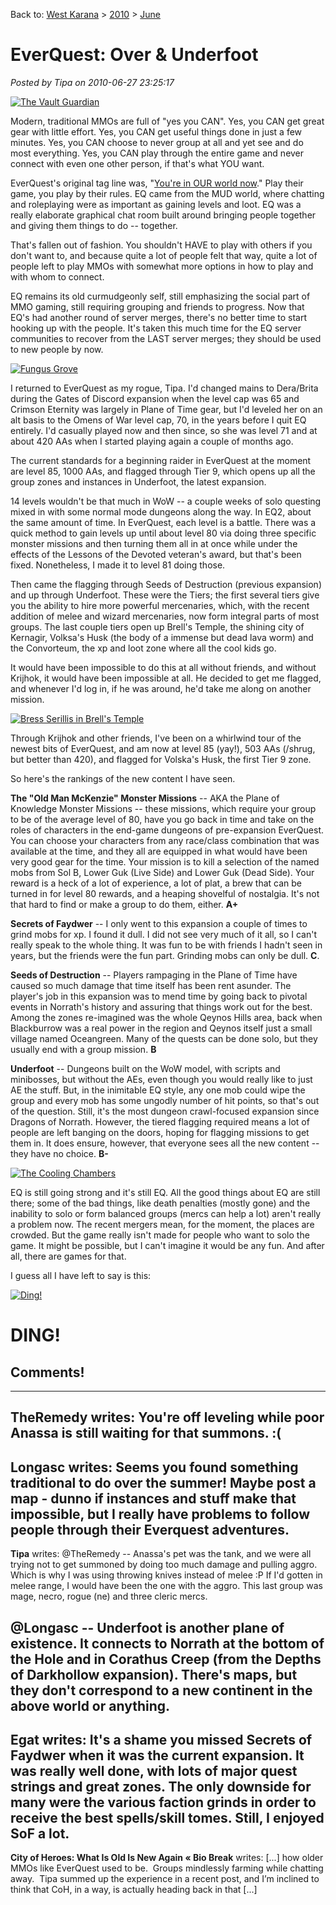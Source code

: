 Back to: [West Karana](/posts/westkarana.md) > [2010](/posts/2010/westkarana.md) > [June](./westkarana.md)
# EverQuest: Over & Underfoot

*Posted by Tipa on 2010-06-27 23:25:17*

[![](../../../uploads/2010/06/eqgame-2010-06-26-20-28-38-891-480x269.jpg "The Vault Guardian")](../../../uploads/2010/06/eqgame-2010-06-26-20-28-38-891.jpg)

Modern, traditional MMOs are full of "yes you CAN". Yes, you CAN get great gear with little effort. Yes, you CAN get useful things done in just a few minutes. Yes, you CAN choose to never group at all and yet see and do most everything. Yes, you CAN play through the entire game and never connect with even one other person, if that's what YOU want.

EverQuest's original tag line was, "[You're in OUR world now](http://everything2.com/title/You%2527re+in+our+world+now)." Play their game, you play by their rules. EQ came from the MUD world, where chatting and roleplaying were as important as gaining levels and loot. EQ was a really elaborate graphical chat room built around bringing people together and giving them things to do -- together.

That's fallen out of fashion. You shouldn't HAVE to play with others if you don't want to, and because quite a lot of people felt that way, quite a lot of people left to play MMOs with somewhat more options in how to play and with whom to connect.

EQ remains its old curmudgeonly self, still emphasizing the social part of MMO gaming, still requiring grouping and friends to progress. Now that EQ's had another round of server merges, there's no better time to start hooking up with the people. It's taken this much time for the EQ server communities to recover from the LAST server merges; they should be used to new people by now.

[![](../../../uploads/2010/06/eqgame-2010-06-26-12-08-44-411-480x367.jpg "Fungus Grove")](../../../uploads/2010/06/eqgame-2010-06-26-12-08-44-411.jpg)

I returned to EverQuest as my rogue, Tipa. I'd changed mains to Dera/Brita during the Gates of Discord expansion when the level cap was 65 and Crimson Eternity was largely in Plane of Time gear, but I'd leveled her on an alt basis to the Omens of War level cap, 70, in the years before I quit EQ entirely. I'd casually played now and then since, so she was level 71 and at about 420 AAs when I started playing again a couple of months ago.

The current standards for a beginning raider in EverQuest at the moment are level 85, 1000 AAs, and flagged through Tier 9, which opens up all the group zones and instances in Underfoot, the latest expansion.

14 levels wouldn't be that much in WoW -- a couple weeks of solo questing mixed in with some normal mode dungeons along the way. In EQ2, about the same amount of time. In EverQuest, each level is a battle. There was a quick method to gain levels up until about level 80 via doing three specific monster missions and then turning them all in at once while under the effects of the Lessons of the Devoted veteran's award, but that's been fixed. Nonetheless, I made it to level 81 doing those.

Then came the flagging through Seeds of Destruction (previous expansion) and up through Underfoot. These were the Tiers; the first several tiers give you the ability to hire more powerful mercenaries, which, with the recent addition of melee and wizard mercenaries, now form integral parts of most groups. The last couple tiers open up Brell's Temple, the shining city of Kernagir, Volksa's Husk (the body of a immense but dead lava worm) and the Convorteum, the xp and loot zone where all the cool kids go.

It would have been impossible to do this at all without friends, and without Krijhok, it would have been impossible at all. He decided to get me flagged, and whenever I'd log in, if he was around, he'd take me along on another mission.

[![](../../../uploads/2010/06/eqgame-2010-06-26-13-57-42-84-480x367.jpg "Bress Serillis in Brell's Temple")](../../../uploads/2010/06/eqgame-2010-06-26-13-57-42-84.jpg)

Through Krijhok and other friends, I've been on a whirlwind tour of the newest bits of EverQuest, and am now at level 85 (yay!), 503 AAs (/shrug, but better than 420), and flagged for Volska's Husk, the first Tier 9 zone.

So here's the rankings of the new content I have seen.

**The "Old Man McKenzie" Monster Missions** -- AKA the Plane of Knowledge Monster Missions -- these missions, which require your group to be of the average level of 80, have you go back in time and take on the roles of characters in the end-game dungeons of pre-expansion EverQuest. You can choose your characters from any race/class combination that was available at the time, and they all are equipped in what would have been very good gear for the time. Your mission is to kill a selection of the named mobs from Sol B, Lower Guk (Live Side) and Lower Guk (Dead Side). Your reward is a heck of a lot of experience, a lot of plat, a brew that can be turned in for level 80 rewards, and a heaping shovelful of nostalgia. It's not that hard to find or make a group to do them, either. **A+**

**Secrets of Faydwer** -- I only went to this expansion a couple of times to grind mobs for xp. I found it dull. I did not see very much of it all, so I can't really speak to the whole thing. It was fun to be with friends I hadn't seen in years, but the friends were the fun part. Grinding mobs can only be dull. **C**.

**Seeds of Destruction** -- Players rampaging in the Plane of Time have caused so much damage that time itself has been rent asunder. The player's job in this expansion was to mend time by going back to pivotal events in Norrath's history and assuring that things work out for the best. Among the zones re-imagined was the whole Qeynos Hills area, back when Blackburrow was a real power in the region and Qeynos itself just a small village named Oceangreen. Many of the quests can be done solo, but they usually end with a group mission. **B**

**Underfoot** -- Dungeons built on the WoW model, with scripts and minibosses, but without the AEs, even though you would really like to just AE the stuff. But, in the inimitable EQ style, any one mob could wipe the group and every mob has some ungodly number of hit points, so that's out of the question. Still, it's the most dungeon crawl-focused expansion since Dragons of Norrath. However, the tiered flagging required means a lot of people are left banging on the doors, hoping for flagging missions to get them in. It does ensure, however, that everyone sees all the new content -- they have no choice. **B-**

[![](../../../uploads/2010/06/eqgame-2010-06-26-23-15-26-331-480x269.jpg "The Cooling Chambers")](../../../uploads/2010/06/eqgame-2010-06-26-23-15-26-331.jpg)

EQ is still going strong and it's still EQ. All the good things about EQ are still there; some of the bad things, like death penalties (mostly gone) and the inability to solo or form balanced groups (mercs can help a lot) aren't really a problem now. The recent mergers mean, for the moment, the places are crowded. But the game really isn't made for people who want to solo the game. It might be possible, but I can't imagine it would be any fun. And after all, there are games for that.

I guess all I have left to say is this:

[![](../../../uploads/2010/06/eqgame-2010-06-27-13-08-27-20.jpg "Ding!")](../../../uploads/2010/06/eqgame-2010-06-27-13-08-27-20.jpg)

DING!
=====



## Comments!
---
**TheRemedy** writes: You're off leveling while poor Anassa is still waiting for that summons. :(
---
**Longasc** writes: Seems you found something traditional to do over the summer! Maybe post a map - dunno if instances and stuff make that impossible, but I really have problems to follow people through their Everquest adventures.
---
**Tipa** writes: @TheRemedy -- Anassa's pet was the tank, and we were all trying not to get summoned by doing too much damage and pulling aggro. Which is why I was using throwing knives instead of melee :P If I'd gotten in melee range, I would have been the one with the aggro. This last group was mage, necro, rogue (ne) and three cleric mercs.

@Longasc -- Underfoot is another plane of existence. It connects to Norrath at the bottom of the Hole and in Corathus Creep (from the Depths of Darkhollow expansion). There's maps, but they don't correspond to a new continent in the above world or anything.
---
**Egat** writes: It's a shame you missed Secrets of Faydwer when it was the current expansion. It was really well done, with lots of major quest strings and great zones. The only downside for many were the various faction grinds in order to receive the best spells/skill tomes. Still, I enjoyed SoF a lot.
---
**City of Heroes: What Is Old Is New Again &laquo; Bio Break** writes: [...] how older MMOs like EverQuest used to be.  Groups mindlessly farming while chatting away.  Tipa summed up the experience in a recent post, and I’m inclined to think that CoH, in a way, is actually heading back in that [...]
